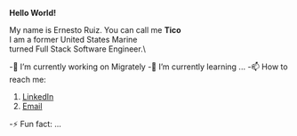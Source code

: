 **Hello World!**

My name is Ernesto Ruiz. You can call me **Tico** \
I am a former United States Marine \
turned Full Stack Software Engineer.\

-🔭 I’m currently working on Migrately
-🌱 I’m currently learning ...
-📫 How to reach me: 
   1. [LinkedIn](https://www.linkedin.com/in/ernesto-javier-ruiz/)
   2. [Email](mailto:ernesto.j.ruiz22@gmail.com)

-⚡ Fun fact: ...
